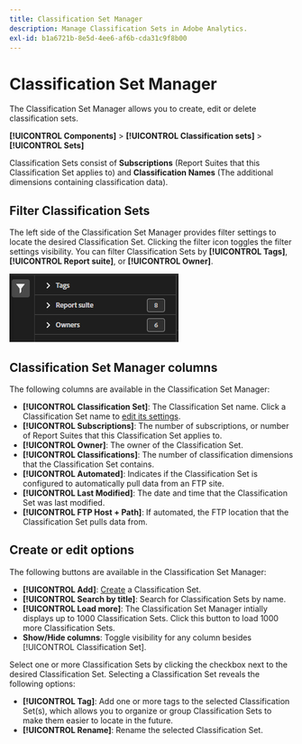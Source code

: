 ```yaml
---
title: Classification Set Manager
description: Manage Classification Sets in Adobe Analytics.
exl-id: b1a6721b-8e5d-4ee6-af6b-cda31c9f8b00
---
```

# Classification Set Manager

The Classification Set Manager allows you to create, edit or delete classification sets.

**[!UICONTROL Components]** > **[!UICONTROL Classification sets]** > **[!UICONTROL Sets]**

Classification Sets consist of **Subscriptions** (Report Suites that this Classification Set applies to) and **Classification Names** (The additional dimensions containing classification data).

## Filter Classification Sets

The left side of the Classification Set Manager provides filter settings to locate the desired Classification Set. Clicking the filter icon toggles the filter settings visibility. You can filter Classification Sets by **[!UICONTROL Tags]**, **[!UICONTROL Report suite]**, or **[!UICONTROL Owner]**.

![Classification set filters](../assets/classification-set-filters.png)

## Classification Set Manager columns

The following columns are available in the Classification Set Manager:

* **[!UICONTROL Classification Set]**: The Classification Set name. Click a Classification Set name to [edit its settings](settings.md).
* **[!UICONTROL Subscriptions]**: The number of subscriptions, or number of Report Suites that this Classification Set applies to.
* **[!UICONTROL Owner]**: The owner of the Classification Set.
* **[!UICONTROL Classifications]**: The number of classification dimensions that the Classification Set contains.
* **[!UICONTROL Automated]**: Indicates if the Classification Set is configured to automatically pull data from an FTP site.
* **[!UICONTROL Last Modified]**: The date and time that the Classification Set was last modified.
* **[!UICONTROL FTP Host + Path]**: If automated, the FTP location that the Classification Set pulls data from.

## Create or edit options

The following buttons are available in the Classification Set Manager:

* **[!UICONTROL Add]**: [Create](create.md) a Classification Set.
* **[!UICONTROL Search by title]**: Search for Classification Sets by name.
* **[!UICONTROL Load more]**: The Classification Set Manager intially displays up to 1000 Classification Sets. Click this button to load 1000 more Classification Sets.
* **Show/Hide columns**: Toggle visibility for any column besides [!UICONTROL Classification Set].

Select one or more Classification Sets by clicking the checkbox next to the desired Classification Set. Selecting a Classification Set reveals the following options:

* **[!UICONTROL Tag]**: Add one or more tags to the selected Classification Set(s), which allows you to organize or group Classification Sets to make them easier to locate in the future.
* **[!UICONTROL Rename]**: Rename the selected Classification Set.
